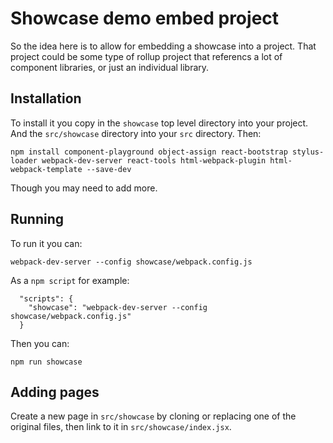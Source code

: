 Showcase demo embed project
===========================

So the idea here is to allow for embedding a showcase into a project.
That project could be some type of rollup project that referencs a lot
of component libraries, or just an individual library.

## Installation

To install it you copy in the `showcase` top level directory into your
project. And the `src/showcase` directory into your `src` directory. Then:

```
npm install component-playground object-assign react-bootstrap stylus-loader webpack-dev-server react-tools html-webpack-plugin html-webpack-template --save-dev
```

Though you may need to add more.

## Running

To run it you can:

```
webpack-dev-server --config showcase/webpack.config.js
```

As a `npm script` for example:

```
  "scripts": {
    "showcase": "webpack-dev-server --config showcase/webpack.config.js"
  }
```

Then you can:

```
npm run showcase
```

## Adding pages

Create a new page in `src/showcase` by cloning or replacing one of the original
files, then link to it in `src/showcase/index.jsx`.
